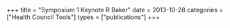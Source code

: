+++
title = "Symposium 1 Keynote R Baker"
date = 2013-10-28
categories = ["Health Council Tools"]
types = ["publications"]
+++
